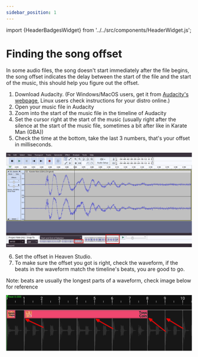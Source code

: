 ```yaml
---
sidebar_position: 1
---
```


import {HeaderBadgesWidget} from '../../src/components/HeaderWidget.js';


# Finding the song offset

In some audio files, the song doesn't start immediately after the file begins, the song offset indicates the delay between the start of the file and the start of the music, this should help you figure out the offset.

1. Download Audacity.
(For Windows/MacOS users, get it from [Audacity's webpage](https://www.audacityteam.org/download/), Linux users check instructions for your distro online.)
2. Open your music file in Audacity
3. Zoom into the start of the music file in the timeline of Audacity
4. Set the cursor right at the start of the music (usually right after the silence at the start of the music file, sometimes a bit after like in Karate Man (GBA))
5. Check the time at the bottom, take the last 3 numbers, that's your offset in milliseconds.

![audacity](./assets/offset/audacity.png)

6. Set the offset in Heaven Studio.
7. To make sure the offset you got is right, check the waveform, if the beats in the waveform match the timeline's beats, you are good to go.

Note: beats are usually the longest parts of a waveform, check image below for reference

![waveform](./assets/offset/waveform.png)

<HeaderBadgesWidget commaDelimitedContributors="Saraistupid" lastDateString="2/10/23" />
